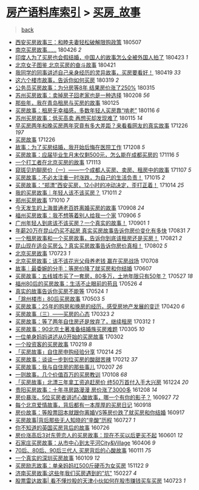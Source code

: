 [房产语料库索引](../../README.md)  > [买房_故事](买房_故事.md)
====
> [back](../README.md)

- [西安买房故事三：和睦夫妻轻松破解限购政策](http://jkwz.applinzi.com/ittc/7100130783903876106.html#%E8%A5%BF%E5%AE%89%E4%B9%B0%E6%88%BF%E6%95%85%E4%BA%8B%E4%B8%89%EF%BC%9A%E5%92%8C%E7%9D%A6%E5%A4%AB%E5%A6%BB%E8%BD%BB%E6%9D%BE%E7%A0%B4%E8%A7%A3%E9%99%90%E8%B4%AD%E6%94%BF%E7%AD%96) 180507  
- [南京买房故事……](http://jkwz.applinzi.com/ittc/7096250857068954630.html#%E5%8D%97%E4%BA%AC%E4%B9%B0%E6%88%BF%E6%95%85%E4%BA%8B%E2%80%A6%E2%80%A6) 180426 *2* 
- [印度人为了买房也会假结婚，中国人的故事怎么全被外国人拍了](http://jkwz.applinzi.com/ittc/7093633131699766278.html#%E5%8D%B0%E5%BA%A6%E4%BA%BA%E4%B8%BA%E4%BA%86%E4%B9%B0%E6%88%BF%E4%B9%9F%E4%BC%9A%E5%81%87%E7%BB%93%E5%A9%9A%EF%BC%8C%E4%B8%AD%E5%9B%BD%E4%BA%BA%E7%9A%84%E6%95%85%E4%BA%8B%E6%80%8E%E4%B9%88%E5%85%A8%E8%A2%AB%E5%A4%96%E5%9B%BD%E4%BA%BA%E6%8B%8D%E4%BA%86) 180423 *1* 
- [北京女子图鉴 北京买房的奋斗故事](http://jkwz.applinzi.com/ittc/7094531177761473546.html#%E5%8C%97%E4%BA%AC%E5%A5%B3%E5%AD%90%E5%9B%BE%E9%89%B4+%E5%8C%97%E4%BA%AC%E4%B9%B0%E6%88%BF%E7%9A%84%E5%A5%8B%E6%96%97%E6%95%85%E4%BA%8B) 180421  
- [我同学的同事讲述自己亲身经历的灵异故事，买房要看好！](http://jkwz.applinzi.com/ittc/7093621045594686480.html#%E6%88%91%E5%90%8C%E5%AD%A6%E7%9A%84%E5%90%8C%E4%BA%8B%E8%AE%B2%E8%BF%B0%E8%87%AA%E5%B7%B1%E4%BA%B2%E8%BA%AB%E7%BB%8F%E5%8E%86%E7%9A%84%E7%81%B5%E5%BC%82%E6%95%85%E4%BA%8B%EF%BC%8C%E4%B9%B0%E6%88%BF%E8%A6%81%E7%9C%8B%E5%A5%BD%EF%BC%81) 180419 *33* 
- [这六个楼市故事，告诉你如何买房](http://jkwz.applinzi.com/ittc/7082245620243104778.html#%E8%BF%99%E5%85%AD%E4%B8%AA%E6%A5%BC%E5%B8%82%E6%95%85%E4%BA%8B%EF%BC%8C%E5%91%8A%E8%AF%89%E4%BD%A0%E5%A6%82%E4%BD%95%E4%B9%B0%E6%88%BF) 180319 *2* 
- [公务员买房故事：为分房等8年 结果房价涨了250%](http://jkwz.applinzi.com/ittc/7080668425028633606.html#%E5%85%AC%E5%8A%A1%E5%91%98%E4%B9%B0%E6%88%BF%E6%95%85%E4%BA%8B%EF%BC%9A%E4%B8%BA%E5%88%86%E6%88%BF%E7%AD%898%E5%B9%B4+%E7%BB%93%E6%9E%9C%E6%88%BF%E4%BB%B7%E6%B6%A8%E4%BA%86250%25) 180315  
- [苏州买房故事：卖掉房子回老家也是一种选择](http://jkwz.applinzi.com/ittc/7067640452830725136.html#%E8%8B%8F%E5%B7%9E%E4%B9%B0%E6%88%BF%E6%95%85%E4%BA%8B%EF%BC%9A%E5%8D%96%E6%8E%89%E6%88%BF%E5%AD%90%E5%9B%9E%E8%80%81%E5%AE%B6%E4%B9%9F%E6%98%AF%E4%B8%80%E7%A7%8D%E9%80%89%E6%8B%A9) 180208 *56* 
- [那些年，我在青岛租房与买房的故事](http://jkwz.applinzi.com/ittc/7062470134692578320.html#%E9%82%A3%E4%BA%9B%E5%B9%B4%EF%BC%8C%E6%88%91%E5%9C%A8%E9%9D%92%E5%B2%9B%E7%A7%9F%E6%88%BF%E4%B8%8E%E4%B9%B0%E6%88%BF%E7%9A%84%E6%95%85%E4%BA%8B) 180125  
- [买房故事：租房无幸福感，多数年轻人买房靠“啃老”](http://jkwz.applinzi.com/ittc/7059148923652801543.html#%E4%B9%B0%E6%88%BF%E6%95%85%E4%BA%8B%EF%BC%9A%E7%A7%9F%E6%88%BF%E6%97%A0%E5%B9%B8%E7%A6%8F%E6%84%9F%EF%BC%8C%E5%A4%9A%E6%95%B0%E5%B9%B4%E8%BD%BB%E4%BA%BA%E4%B9%B0%E6%88%BF%E9%9D%A0%E2%80%9C%E5%95%83%E8%80%81%E2%80%9D) 180116 *6* 
- [苏州买房故事：低买高卖 再想买却发现难了](http://jkwz.applinzi.com/ittc/7058930472615150603.html#%E8%8B%8F%E5%B7%9E%E4%B9%B0%E6%88%BF%E6%95%85%E4%BA%8B%EF%BC%9A%E4%BD%8E%E4%B9%B0%E9%AB%98%E5%8D%96+%E5%86%8D%E6%83%B3%E4%B9%B0%E5%8D%B4%E5%8F%91%E7%8E%B0%E9%9A%BE%E4%BA%86) 180115 *14* 
- [早买房两年和晚买房两年究竟有多大差距？来看看网友的真实故事](http://jkwz.applinzi.com/ittc/7051502075744109584.html#%E6%97%A9%E4%B9%B0%E6%88%BF%E4%B8%A4%E5%B9%B4%E5%92%8C%E6%99%9A%E4%B9%B0%E6%88%BF%E4%B8%A4%E5%B9%B4%E7%A9%B6%E7%AB%9F%E6%9C%89%E5%A4%9A%E5%A4%A7%E5%B7%AE%E8%B7%9D%EF%BC%9F%E6%9D%A5%E7%9C%8B%E7%9C%8B%E7%BD%91%E5%8F%8B%E7%9A%84%E7%9C%9F%E5%AE%9E%E6%95%85%E4%BA%8B) 171226 *197* 
- [买房故事](http://jkwz.applinzi.com/ittc/7051331224411309072.html#%E4%B9%B0%E6%88%BF%E6%95%85%E4%BA%8B) 171226  
- [故事：为了买房结婚，我开始后悔在医院工作](http://jkwz.applinzi.com/ittc/7044751125339702289.html#%E6%95%85%E4%BA%8B%EF%BC%9A%E4%B8%BA%E4%BA%86%E4%B9%B0%E6%88%BF%E7%BB%93%E5%A9%9A%EF%BC%8C%E6%88%91%E5%BC%80%E5%A7%8B%E5%90%8E%E6%82%94%E5%9C%A8%E5%8C%BB%E9%99%A2%E5%B7%A5%E4%BD%9C) 171208 *5* 
- [买房故事：应届毕业生月末仅剩500元，怎么能在成都买房的](http://jkwz.applinzi.com/ittc/7036323212122653713.html#%E4%B9%B0%E6%88%BF%E6%95%85%E4%BA%8B%EF%BC%9A%E5%BA%94%E5%B1%8A%E6%AF%95%E4%B8%9A%E7%94%9F%E6%9C%88%E6%9C%AB%E4%BB%85%E5%89%A9500%E5%85%83%EF%BC%8C%E6%80%8E%E4%B9%88%E8%83%BD%E5%9C%A8%E6%88%90%E9%83%BD%E4%B9%B0%E6%88%BF%E7%9A%84) 171116 *5* 
- [一个打工者在北京买房的故事](http://jkwz.applinzi.com/ittc/7035469675692033040.html#%E4%B8%80%E4%B8%AA%E6%89%93%E5%B7%A5%E8%80%85%E5%9C%A8%E5%8C%97%E4%BA%AC%E4%B9%B0%E6%88%BF%E7%9A%84%E6%95%85%E4%BA%8B) 171113  
- [窥斑见豹聊房价（一）——一个成都人买房、卖房、租房中的故事](http://jkwz.applinzi.com/ittc/7033245982404379664.html#%E7%AA%A5%E6%96%91%E8%A7%81%E8%B1%B9%E8%81%8A%E6%88%BF%E4%BB%B7%EF%BC%88%E4%B8%80%EF%BC%89%E2%80%94%E2%80%94%E4%B8%80%E4%B8%AA%E6%88%90%E9%83%BD%E4%BA%BA%E4%B9%B0%E6%88%BF%E3%80%81%E5%8D%96%E6%88%BF%E3%80%81%E7%A7%9F%E6%88%BF%E4%B8%AD%E7%9A%84%E6%95%85%E4%BA%8B) 171107 *5* 
- [买房故事：不必太注重一时涨跌，为自己的生活负责！](http://jkwz.applinzi.com/ittc/7024678688787006480.html#%E4%B9%B0%E6%88%BF%E6%95%85%E4%BA%8B%EF%BC%9A%E4%B8%8D%E5%BF%85%E5%A4%AA%E6%B3%A8%E9%87%8D%E4%B8%80%E6%97%B6%E6%B6%A8%E8%B7%8C%EF%BC%8C%E4%B8%BA%E8%87%AA%E5%B7%B1%E7%9A%84%E7%94%9F%E6%B4%BB%E8%B4%9F%E8%B4%A3%EF%BC%81) 171015 *2* 
- [买房故事：“郑漂”西安买房，12小时的冲动决定，歪打正着！](http://jkwz.applinzi.com/ittc/7024228383200904209.html#%E4%B9%B0%E6%88%BF%E6%95%85%E4%BA%8B%EF%BC%9A%E2%80%9C%E9%83%91%E6%BC%82%E2%80%9D%E8%A5%BF%E5%AE%89%E4%B9%B0%E6%88%BF%EF%BC%8C12%E5%B0%8F%E6%97%B6%E7%9A%84%E5%86%B2%E5%8A%A8%E5%86%B3%E5%AE%9A%EF%BC%8C%E6%AD%AA%E6%89%93%E6%AD%A3%E7%9D%80%EF%BC%81) 171014 *25* 
- [我的买房故事｜年轻人该不该买房？](http://jkwz.applinzi.com/ittc/7023231336347862032.html#%E6%88%91%E7%9A%84%E4%B9%B0%E6%88%BF%E6%95%85%E4%BA%8B%EF%BD%9C%E5%B9%B4%E8%BD%BB%E4%BA%BA%E8%AF%A5%E4%B8%8D%E8%AF%A5%E4%B9%B0%E6%88%BF%EF%BC%9F) 171011 *2* 
- [郑州买房故事](http://jkwz.applinzi.com/ittc/7022854856560346129.html#%E9%83%91%E5%B7%9E%E4%B9%B0%E6%88%BF%E6%95%85%E4%BA%8B) 171010 *7* 
- [今天发生的上海普通老百姓离婚买房的故事](http://jkwz.applinzi.com/ittc/7011038609820615697.html#%E4%BB%8A%E5%A4%A9%E5%8F%91%E7%94%9F%E7%9A%84%E4%B8%8A%E6%B5%B7%E6%99%AE%E9%80%9A%E8%80%81%E7%99%BE%E5%A7%93%E7%A6%BB%E5%A9%9A%E4%B9%B0%E6%88%BF%E7%9A%84%E6%95%85%E4%BA%8B) 170908 *24* 
- [福州买房故事：我不想等着别人给我一个家](http://jkwz.applinzi.com/ittc/7010231423938855952.html#%E7%A6%8F%E5%B7%9E%E4%B9%B0%E6%88%BF%E6%95%85%E4%BA%8B%EF%BC%9A%E6%88%91%E4%B8%8D%E6%83%B3%E7%AD%89%E7%9D%80%E5%88%AB%E4%BA%BA%E7%BB%99%E6%88%91%E4%B8%80%E4%B8%AA%E5%AE%B6) 170906 *5* 
- [广州年轻人到底该不该买房？一个真实的故事！](http://jkwz.applinzi.com/ittc/7008417286745228304.html#%E5%B9%BF%E5%B7%9E%E5%B9%B4%E8%BD%BB%E4%BA%BA%E5%88%B0%E5%BA%95%E8%AF%A5%E4%B8%8D%E8%AF%A5%E4%B9%B0%E6%88%BF%EF%BC%9F%E4%B8%80%E4%B8%AA%E7%9C%9F%E5%AE%9E%E7%9A%84%E6%95%85%E4%BA%8B%EF%BC%81) 170901 *1* 
- [年薪20万在昆山仍买不起房 真实买房故事告诉你房价变化有多快](http://jkwz.applinzi.com/ittc/7008098344218657808.html#%E5%B9%B4%E8%96%AA20%E4%B8%87%E5%9C%A8%E6%98%86%E5%B1%B1%E4%BB%8D%E4%B9%B0%E4%B8%8D%E8%B5%B7%E6%88%BF+%E7%9C%9F%E5%AE%9E%E4%B9%B0%E6%88%BF%E6%95%85%E4%BA%8B%E5%91%8A%E8%AF%89%E4%BD%A0%E6%88%BF%E4%BB%B7%E5%8F%98%E5%8C%96%E6%9C%89%E5%A4%9A%E5%BF%AB) 170831 *7* 
- [一个租房故事和一个买房故事，告诉你到底该租房还是买房！](http://jkwz.applinzi.com/ittc/7004312507391673361.html#%E4%B8%80%E4%B8%AA%E7%A7%9F%E6%88%BF%E6%95%85%E4%BA%8B%E5%92%8C%E4%B8%80%E4%B8%AA%E4%B9%B0%E6%88%BF%E6%95%85%E4%BA%8B%EF%BC%8C%E5%91%8A%E8%AF%89%E4%BD%A0%E5%88%B0%E5%BA%95%E8%AF%A5%E7%A7%9F%E6%88%BF%E8%BF%98%E6%98%AF%E4%B9%B0%E6%88%BF%EF%BC%81) 170821 *2* 
- [昆山现在适合买房么？真实买房故事告诉你房价真相！](http://jkwz.applinzi.com/ittc/6997246706142675985.html#%E6%98%86%E5%B1%B1%E7%8E%B0%E5%9C%A8%E9%80%82%E5%90%88%E4%B9%B0%E6%88%BF%E4%B9%88%EF%BC%9F%E7%9C%9F%E5%AE%9E%E4%B9%B0%E6%88%BF%E6%95%85%E4%BA%8B%E5%91%8A%E8%AF%89%E4%BD%A0%E6%88%BF%E4%BB%B7%E7%9C%9F%E7%9B%B8%EF%BC%81) 170802 *5* 
- [北京买房故事](http://jkwz.applinzi.com/ittc/6993442181057348624.html#%E5%8C%97%E4%BA%AC%E4%B9%B0%E6%88%BF%E6%95%85%E4%BA%8B) 170723 *1* 
- [北京买房故事：该不该花光父母养老钱 赢在买房战场](http://jkwz.applinzi.com/ittc/6987833551255766033.html#%E5%8C%97%E4%BA%AC%E4%B9%B0%E6%88%BF%E6%95%85%E4%BA%8B%EF%BC%9A%E8%AF%A5%E4%B8%8D%E8%AF%A5%E8%8A%B1%E5%85%89%E7%88%B6%E6%AF%8D%E5%85%BB%E8%80%81%E9%92%B1+%E8%B5%A2%E5%9C%A8%E4%B9%B0%E6%88%BF%E6%88%98%E5%9C%BA) 170708  
- [故事｜最委婉的分手：等房价降了就买房和你结婚](http://jkwz.applinzi.com/ittc/6976478164594197508.html#%E6%95%85%E4%BA%8B%EF%BD%9C%E6%9C%80%E5%A7%94%E5%A9%89%E7%9A%84%E5%88%86%E6%89%8B%EF%BC%9A%E7%AD%89%E6%88%BF%E4%BB%B7%E9%99%8D%E4%BA%86%E5%B0%B1%E4%B9%B0%E6%88%BF%E5%92%8C%E4%BD%A0%E7%BB%93%E5%A9%9A) 170607  
- [买房故事：五线城市买了一套房，80多万，土地年限只有50年？](http://jkwz.applinzi.com/ittc/6972398049564296197.html#%E4%B9%B0%E6%88%BF%E6%95%85%E4%BA%8B%EF%BC%9A%E4%BA%94%E7%BA%BF%E5%9F%8E%E5%B8%82%E4%B9%B0%E4%BA%86%E4%B8%80%E5%A5%97%E6%88%BF%EF%BC%8C80%E5%A4%9A%E4%B8%87%EF%BC%8C%E5%9C%9F%E5%9C%B0%E5%B9%B4%E9%99%90%E5%8F%AA%E6%9C%8950%E5%B9%B4%EF%BC%9F) 170527 *18* 
- [福州80后的买房故事：生活不止眼前的苟且](http://jkwz.applinzi.com/ittc/6972041025601143812.html#%E7%A6%8F%E5%B7%9E80%E5%90%8E%E7%9A%84%E4%B9%B0%E6%88%BF%E6%95%85%E4%BA%8B%EF%BC%9A%E7%94%9F%E6%B4%BB%E4%B8%8D%E6%AD%A2%E7%9C%BC%E5%89%8D%E7%9A%84%E8%8B%9F%E4%B8%94) 170526 *4* 
- [真实的故事告诉你买房不能等](http://jkwz.applinzi.com/ittc/6971306355880100868.html#%E7%9C%9F%E5%AE%9E%E7%9A%84%E6%95%85%E4%BA%8B%E5%91%8A%E8%AF%89%E4%BD%A0%E4%B9%B0%E6%88%BF%E4%B8%8D%E8%83%BD%E7%AD%89) 170524 *1* 
- [「滁州楼市」80后买房故事](http://jkwz.applinzi.com/ittc/6963413815675847685.html#%E3%80%8C%E6%BB%81%E5%B7%9E%E6%A5%BC%E5%B8%82%E3%80%8D80%E5%90%8E%E4%B9%B0%E6%88%BF%E6%95%85%E4%BA%8B) 170503 *5* 
- [买房故事：25年的购房和换房的经历，感受房地产发展的变迁](http://jkwz.applinzi.com/ittc/6958691223794615300.html#%E4%B9%B0%E6%88%BF%E6%95%85%E4%BA%8B%EF%BC%9A25%E5%B9%B4%E7%9A%84%E8%B4%AD%E6%88%BF%E5%92%8C%E6%8D%A2%E6%88%BF%E7%9A%84%E7%BB%8F%E5%8E%86%EF%BC%8C%E6%84%9F%E5%8F%97%E6%88%BF%E5%9C%B0%E4%BA%A7%E5%8F%91%E5%B1%95%E7%9A%84%E5%8F%98%E8%BF%81) 170420 *6* 
- [买房故事（三）——买房的心态](http://jkwz.applinzi.com/ittc/6948312755361809413.html#%E4%B9%B0%E6%88%BF%E6%95%85%E4%BA%8B%EF%BC%88%E4%B8%89%EF%BC%89%E2%80%94%E2%80%94%E4%B9%B0%E6%88%BF%E7%9A%84%E5%BF%83%E6%80%81) 170323 *2* 
- [买房故事：等了两年自住房还是放弃了，继续租房](http://jkwz.applinzi.com/ittc/6944067518984619012.html#%E4%B9%B0%E6%88%BF%E6%95%85%E4%BA%8B%EF%BC%9A%E7%AD%89%E4%BA%86%E4%B8%A4%E5%B9%B4%E8%87%AA%E4%BD%8F%E6%88%BF%E8%BF%98%E6%98%AF%E6%94%BE%E5%BC%83%E4%BA%86%EF%BC%8C%E7%BB%A7%E7%BB%AD%E7%A7%9F%E6%88%BF) 170312 *1* 
- [买房故事：90北京土著准备结婚族买房难题](http://jkwz.applinzi.com/ittc/6941682160565224453.html#%E4%B9%B0%E6%88%BF%E6%95%85%E4%BA%8B%EF%BC%9A90%E5%8C%97%E4%BA%AC%E5%9C%9F%E8%91%97%E5%87%86%E5%A4%87%E7%BB%93%E5%A9%9A%E6%97%8F%E4%B9%B0%E6%88%BF%E9%9A%BE%E9%A2%98) 170305 *10* 
- [一位单身妈妈讲述从0开始的买房故事](http://jkwz.applinzi.com/ittc/6940548758986294277.html#%E4%B8%80%E4%BD%8D%E5%8D%95%E8%BA%AB%E5%A6%88%E5%A6%88%E8%AE%B2%E8%BF%B0%E4%BB%8E0%E5%BC%80%E5%A7%8B%E7%9A%84%E4%B9%B0%E6%88%BF%E6%95%85%E4%BA%8B) 170302  
- [一个投资客的买房故事](http://jkwz.applinzi.com/ittc/6936305736194982917.html#%E4%B8%80%E4%B8%AA%E6%8A%95%E8%B5%84%E5%AE%A2%E7%9A%84%E4%B9%B0%E6%88%BF%E6%95%85%E4%BA%8B) 170219 *8* 
- [「买房故事」自住房申购经验分享](http://jkwz.applinzi.com/ittc/6934553310500750341.html#%E3%80%8C%E4%B9%B0%E6%88%BF%E6%95%85%E4%BA%8B%E3%80%8D%E8%87%AA%E4%BD%8F%E6%88%BF%E7%94%B3%E8%B4%AD%E7%BB%8F%E9%AA%8C%E5%88%86%E4%BA%AB) 170214 *25* 
- [买房故事：谈谈一步到位买房的酸甜苦辣](http://jkwz.applinzi.com/ittc/6933863348587463684.html#%E4%B9%B0%E6%88%BF%E6%95%85%E4%BA%8B%EF%BC%9A%E8%B0%88%E8%B0%88%E4%B8%80%E6%AD%A5%E5%88%B0%E4%BD%8D%E4%B9%B0%E6%88%BF%E7%9A%84%E9%85%B8%E7%94%9C%E8%8B%A6%E8%BE%A3) 170212 *37* 
- [买房故事：我与自住房的那些事儿](http://jkwz.applinzi.com/ittc/6931821038869677060.html#%E4%B9%B0%E6%88%BF%E6%95%85%E4%BA%8B%EF%BC%9A%E6%88%91%E4%B8%8E%E8%87%AA%E4%BD%8F%E6%88%BF%E7%9A%84%E9%82%A3%E4%BA%9B%E4%BA%8B%E5%84%BF) 170207 *26* 
- [一则故事，几个价值百万的买房教训](http://jkwz.applinzi.com/ittc/6920691514627064837.html#%E4%B8%80%E5%88%99%E6%95%85%E4%BA%8B%EF%BC%8C%E5%87%A0%E4%B8%AA%E4%BB%B7%E5%80%BC%E7%99%BE%E4%B8%87%E7%9A%84%E4%B9%B0%E6%88%BF%E6%95%99%E8%AE%AD) 170108 *68* 
- [「买房故事」北漂三年拿工资追赶房价 终50万首付入手大兴房](http://jkwz.applinzi.com/ittc/6915262168428971013.html#%E3%80%8C%E4%B9%B0%E6%88%BF%E6%95%85%E4%BA%8B%E3%80%8D%E5%8C%97%E6%BC%82%E4%B8%89%E5%B9%B4%E6%8B%BF%E5%B7%A5%E8%B5%84%E8%BF%BD%E8%B5%B6%E6%88%BF%E4%BB%B7+%E7%BB%8850%E4%B8%87%E9%A6%96%E4%BB%98%E5%85%A5%E6%89%8B%E5%A4%A7%E5%85%B4%E6%88%BF) 161224 *20* 
- [贵阳买房故事：十年寻房路漫漫 房价涨了3000多](http://jkwz.applinzi.com/ittc/6909045169864573956.html#%E8%B4%B5%E9%98%B3%E4%B9%B0%E6%88%BF%E6%95%85%E4%BA%8B%EF%BC%9A%E5%8D%81%E5%B9%B4%E5%AF%BB%E6%88%BF%E8%B7%AF%E6%BC%AB%E6%BC%AB+%E6%88%BF%E4%BB%B7%E6%B6%A8%E4%BA%863000%E5%A4%9A) 161208 *14* 
- [房价暴涨，5位买房者讲述心酸故事，哪一个有你的影子？](http://jkwz.applinzi.com/ittc/6882659922281497604.html#%E6%88%BF%E4%BB%B7%E6%9A%B4%E6%B6%A8%EF%BC%8C5%E4%BD%8D%E4%B9%B0%E6%88%BF%E8%80%85%E8%AE%B2%E8%BF%B0%E5%BF%83%E9%85%B8%E6%95%85%E4%BA%8B%EF%BC%8C%E5%93%AA%E4%B8%80%E4%B8%AA%E6%9C%89%E4%BD%A0%E7%9A%84%E5%BD%B1%E5%AD%90%EF%BC%9F) 160927 *72* 
- [每个北京爱情故事，背后都有一本厚厚的买房日记](http://jkwz.applinzi.com/ittc/6879211004260516869.html#%E6%AF%8F%E4%B8%AA%E5%8C%97%E4%BA%AC%E7%88%B1%E6%83%85%E6%95%85%E4%BA%8B%EF%BC%8C%E8%83%8C%E5%90%8E%E9%83%BD%E6%9C%89%E4%B8%80%E6%9C%AC%E5%8E%9A%E5%8E%9A%E7%9A%84%E4%B9%B0%E6%88%BF%E6%97%A5%E8%AE%B0) 160918  
- [房价故事：等股票回本就跟你离婚VS等房价跌了就买房和你结婚](http://jkwz.applinzi.com/ittc/6878916800951092228.html#%E6%88%BF%E4%BB%B7%E6%95%85%E4%BA%8B%EF%BC%9A%E7%AD%89%E8%82%A1%E7%A5%A8%E5%9B%9E%E6%9C%AC%E5%B0%B1%E8%B7%9F%E4%BD%A0%E7%A6%BB%E5%A9%9AVS%E7%AD%89%E6%88%BF%E4%BB%B7%E8%B7%8C%E4%BA%86%E5%B0%B1%E4%B9%B0%E6%88%BF%E5%92%8C%E4%BD%A0%E7%BB%93%E5%A9%9A) 160917  
- [买房故事|背后那些无人知晓的“辛酸”历程](http://jkwz.applinzi.com/ittc/6859580502285222916.html#%E4%B9%B0%E6%88%BF%E6%95%85%E4%BA%8B%7C%E8%83%8C%E5%90%8E%E9%82%A3%E4%BA%9B%E6%97%A0%E4%BA%BA%E7%9F%A5%E6%99%93%E7%9A%84%E2%80%9C%E8%BE%9B%E9%85%B8%E2%80%9D%E5%8E%86%E7%A8%8B) 160727 *1* 
- [你不知道的英国买房背后的故事](http://jkwz.applinzi.com/ittc/6859231698818171909.html#%E4%BD%A0%E4%B8%8D%E7%9F%A5%E9%81%93%E7%9A%84%E8%8B%B1%E5%9B%BD%E4%B9%B0%E6%88%BF%E8%83%8C%E5%90%8E%E7%9A%84%E6%95%85%E4%BA%8B) 160726  
- [房价涨高后3对东莞恋人的买房故事：现在不买以后更买不起](http://jkwz.applinzi.com/ittc/6838686571959944196.html#%E6%88%BF%E4%BB%B7%E6%B6%A8%E9%AB%98%E5%90%8E3%E5%AF%B9%E4%B8%9C%E8%8E%9E%E6%81%8B%E4%BA%BA%E7%9A%84%E4%B9%B0%E6%88%BF%E6%95%85%E4%BA%8B%EF%BC%9A%E7%8E%B0%E5%9C%A8%E4%B8%8D%E4%B9%B0%E4%BB%A5%E5%90%8E%E6%9B%B4%E4%B9%B0%E4%B8%8D%E8%B5%B7) 160601 *12* 
- [石家庄买房故事：从市中心到太平河City&amp;Village](http://jkwz.applinzi.com/ittc/6818073406582817796.html#%E7%9F%B3%E5%AE%B6%E5%BA%84%E4%B9%B0%E6%88%BF%E6%95%85%E4%BA%8B%EF%BC%9A%E4%BB%8E%E5%B8%82%E4%B8%AD%E5%BF%83%E5%88%B0%E5%A4%AA%E5%B9%B3%E6%B2%B3City%26amp%3BVillage) 160406 *9* 
- [70后、80后、90后三代人 买房背后的心酸故事](http://jkwz.applinzi.com/ittc/6785993695484707844.html#70%E5%90%8E%E3%80%8180%E5%90%8E%E3%80%8190%E5%90%8E%E4%B8%89%E4%BB%A3%E4%BA%BA+%E4%B9%B0%E6%88%BF%E8%83%8C%E5%90%8E%E7%9A%84%E5%BF%83%E9%85%B8%E6%95%85%E4%BA%8B) 160111 *75* 
- [一个真实的深圳买房故事](http://jkwz.applinzi.com/ittc/6785284612448322565.html#%E4%B8%80%E4%B8%AA%E7%9C%9F%E5%AE%9E%E7%9A%84%E6%B7%B1%E5%9C%B3%E4%B9%B0%E6%88%BF%E6%95%85%E4%BA%8B) 160109 *12* 
- [买房励志故事：单亲妈妈扛500斤硬币为女买房](http://jkwz.applinzi.com/ittc/6767586967462347781.html#%E4%B9%B0%E6%88%BF%E5%8A%B1%E5%BF%97%E6%95%85%E4%BA%8B%EF%BC%9A%E5%8D%95%E4%BA%B2%E5%A6%88%E5%A6%88%E6%89%9B500%E6%96%A4%E7%A1%AC%E5%B8%81%E4%B8%BA%E5%A5%B3%E4%B9%B0%E6%88%BF) 151122 *9* 
- [济南买房故事:这些年我们买房遇到的&quot;坑&quot;](http://jkwz.applinzi.com/ittc/547650611393866947.html#%E6%B5%8E%E5%8D%97%E4%B9%B0%E6%88%BF%E6%95%85%E4%BA%8B%3A%E8%BF%99%E4%BA%9B%E5%B9%B4%E6%88%91%E4%BB%AC%E4%B9%B0%E6%88%BF%E9%81%87%E5%88%B0%E7%9A%84%26quot%3B%E5%9D%91%26quot%3B) 150227 *4* 
- [股票雷达故事| 看不懂炒股的天津小伙如何在股市赚钱买车买房](http://jkwz.applinzi.com/ittc/547650611369702218.html#%E8%82%A1%E7%A5%A8%E9%9B%B7%E8%BE%BE%E6%95%85%E4%BA%8B%7C+%E7%9C%8B%E4%B8%8D%E6%87%82%E7%82%92%E8%82%A1%E7%9A%84%E5%A4%A9%E6%B4%A5%E5%B0%8F%E4%BC%99%E5%A6%82%E4%BD%95%E5%9C%A8%E8%82%A1%E5%B8%82%E8%B5%9A%E9%92%B1%E4%B9%B0%E8%BD%A6%E4%B9%B0%E6%88%BF) 140723 *1* 

